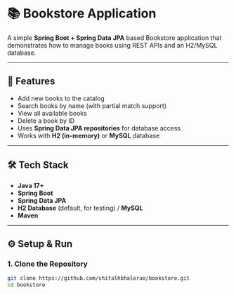 # 📚 Bookstore Application

A simple **Spring Boot + Spring Data JPA** based Bookstore application that demonstrates how to manage books using REST APIs and an H2/MySQL database.  

---

## 🚀 Features
- Add new books to the catalog
- Search books by name (with partial match support)
- View all available books
- Delete a book by ID
- Uses **Spring Data JPA repositories** for database access
- Works with **H2 (in-memory)** or **MySQL** database

---

## 🛠️ Tech Stack
- **Java 17+**
- **Spring Boot**
- **Spring Data JPA**
- **H2 Database** (default, for testing) / **MySQL**
- **Maven**

---

## ⚙️ Setup & Run

### 1. Clone the Repository
```bash
git clone https://github.com/shitalhbhalerao/bookstore.git
cd bookstore
